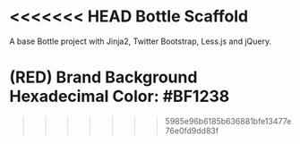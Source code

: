 <<<<<<< HEAD
Bottle Scaffold
===============

A base Bottle project with Jinja2, Twitter Bootstrap, Less.js and jQuery.

(RED) Brand Background Hexadecimal Color: #BF1238
=======
>>>>>>> 5985e96b6185b636881bfe13477e76e0fd9dd83f
